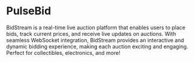 # PulseBid
BidStream is a real-time live auction platform that enables users to place bids, track current prices, and receive live updates on auctions. With seamless WebSocket integration, BidStream provides an interactive and dynamic bidding experience, making each auction exciting and engaging. Perfect for collectibles, electronics, and more!
